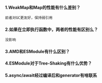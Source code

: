 #### 1.WeakMap和Map的性能有什么差别？

```markdown
前者对GC更友好，保持弱引用
```

#### 2.如果在立即执行函数中，两者的性能有区别么？

```markdown
没影响
```

#### 3.AMD和ESModule有什么区别？

#### 4.ESModule对于Tree-Shaking有什么优势？

#### 5.async/await经过编译后和generator有啥联系

